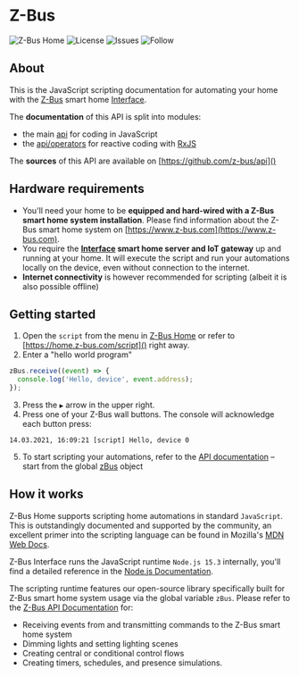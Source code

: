 # Z-Bus 

![Z-Bus Home](https://img.shields.io/badge/platform-Z--Bus%20Home%201.0-yellow)
![License](https://img.shields.io/github/license/z-bus/api)
![Issues](https://img.shields.io/github/issues/z-bus/api)
![Follow](https://img.shields.io/github/followers/z-bus?label=Folllow&style=social)

## About

This is the JavaScript scripting documentation for automating your home with the [Z-Bus](https://www.z-bus.com) smart home [Interface](https://z-bus.de/produkte/interface).

The **documentation** of this API is split into modules:
* the main [api](https://z-bus.github.io/api/modules/api.html) for coding in JavaScript
* the [api/operators](https://z-bus.github.io/api/modules/api_operators.html) for reactive coding with [RxJS](https://rxjs-dev.firebaseapp.com/guide/overview)

The **sources** of this API are available on [https://github.com/z-bus/api]()

## Hardware requirements

* You'll need your home to be **equipped and hard-wired with a Z-Bus smart home system installation**. Please find information about the Z-Bus smart home system on [https://www.z-bus.com](https://www.z-bus.com).
* You require the **[Interface](https://z-bus.de/produkte/interface) smart home server and IoT gateway** up and running at your home. It will execute the script and run your automations locally on the device, even without connection to the internet.
* **Internet connectivity** is however recommended for scripting (albeit it is also possible offline)

## Getting started

1. Open the `script` from the menu in [Z-Bus Home](https://home.z-bus.com/) or refer to [https://home.z-bus.com/script]() right away.
2. Enter a "hello world program"
```js
zBus.receive((event) => {
  console.log('Hello, device', event.address);
});
```
3. Press the `▶︎` arrow in the upper right.
4. Press one of your Z-Bus wall buttons. The console will acknowledge each button press:
```
14.03.2021, 16:09:21 [script] Hello, device 0
```
5. To start scripting your automations, refer to the [API documentation](https://z-bus.github.io/api/modules/api.html) – start from the global [zBus](https://z-bus.github.io/api/modules/api.html#zbus-1) object

## How it works

Z-Bus Home supports scripting home automations in standard `JavaScript`. This is outstandingly documented and supported by the community, an excellent primer into the scripting language can be found in Mozilla's [MDN Web Docs](https://developer.mozilla.org/en-US/docs/Web/JavaScript/Guide/Introduction).

Z-Bus Interface runs the JavaScript runtime `Node.js 15.3` internally, you'll find a detailed reference in the [Node.js Documentation](https://nodejs.org/dist/latest-v15.x/docs/api/).

The scripting runtime features our open-source library specifically built for Z-Bus smart home system usage via the global variable `zBus`. Please refer to the [Z-Bus API Documentation](https://z-bus.github.io/api/classes/api.zbus.html) for:
* Receiving events from and transmitting commands to the Z-Bus smart home system
* Dimming lights and setting lighting scenes
* Creating central or conditional control flows
* Creating timers, schedules, and presence simulations.
